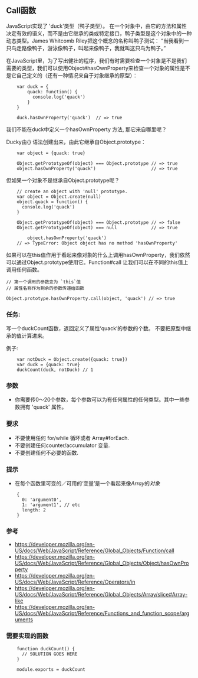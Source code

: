  ## Call函数

JavaScript实现了 'duck'类型（鸭子类型）。 在一个对象中，由它的方法和属性决定有效的语义，而不是由它继承的类或特定接口，鸭子类型是这个对象中的一种动态类型。James Whitcomb Riley把这个概念的名称叫鸭子测试：
“当我看到一只鸟走路像鸭子，游泳像鸭子，叫起来像鸭子，我就叫这只鸟为鸭子。”

在JavaScript里，为了写出健壮的程序，我们有时需要检查一个对象是不是我们需要的类型，我们可以使用Object#hasOwnProperty来检查一个对象的属性是不是它自己定义的（还有一种情况来自于对象继承的原型）：

```
    var duck = {
        quack: function() {
          console.log('quack')
        }
    }

    duck.hasOwnProperty('quack')  // => true
```

我们不能在duck中定义一个hasOwnProperty 方法, 那它来自哪里呢？

Ducky由{} 语法创建出来，由此它继承自Object.prototype：

```
    var object = {quack: true}

    Object.getPrototypeOf(object) === Object.prototype // => true
    object.hasOwnProperty('quack')                     // => true
```

但如果一个对象不是继承自Object.prototype呢？

```
    // create an object with 'null' prototype.
    var object = Object.create(null)
    object.quack = function() {
      console.log('quack')
    }

    Object.getPrototypeOf(object) === Object.prototype // => false
    Object.getPrototypeOf(object) === null             // => true

        object.hasOwnProperty('quack')
    // => TypeError: Object object has no method 'hasOwnProperty'
```

如果可以在this值作用于看起来像对象的什么上调用hasOwnProperty，我们依然可以通过Object.prototype使用它。Function#call 让我们可以在不同的this值上调用任何函数。

    // 第一个调用的参数变为 `this`值
    // 属性名称作为剩余的参数传递给函数

    Object.prototype.hasOwnProperty.call(object, 'quack') // => true

### 任务:

写一个duckCount函数，返回定义了属性‘quack’的参数的个数。 不要把原型中继承的值计算进来。

例子:

```
    var notDuck = Object.create({quack: true})
    var duck = {quack: true}
    duckCount(duck, notDuck) // 1

```

### 参数

  * 你需要传0～20个参数，每个参数可以为有任何属性的任何类型。其中一些参数拥有 'quack' 属性。

### 要求

  * 不要使用任何 for/while 循环或者 Array#forEach.
  * 不要创建任何counter/accumulator 变量.
  * 不要创建任何不必要的函数.

###  提示

  * 在每个函数里可变的／可用的‘变量’是一个看起来像*Array*的*对象*
```
    {
      0: 'argument0',
      1: 'argument1', // etc
      length: 2
    }
```

### 参考

  * https://developer.mozilla.org/en-US/docs/Web/JavaScript/Reference/Global_Objects/Function/call
  * https://developer.mozilla.org/en-US/docs/Web/JavaScript/Reference/Global_Objects/Object/hasOwnProperty
  * https://developer.mozilla.org/en-US/docs/Web/JavaScript/Reference/Operators/in
  * https://developer.mozilla.org/en-US/docs/Web/JavaScript/Reference/Global_Objects/Array/slice#Array-like
  * https://developer.mozilla.org/en-US/docs/Web/JavaScript/Reference/Functions_and_function_scope/arguments

### 需要实现的函数

```
    function duckCount() {
      // SOLUTION GOES HERE
    }

    module.exports = duckCount
```